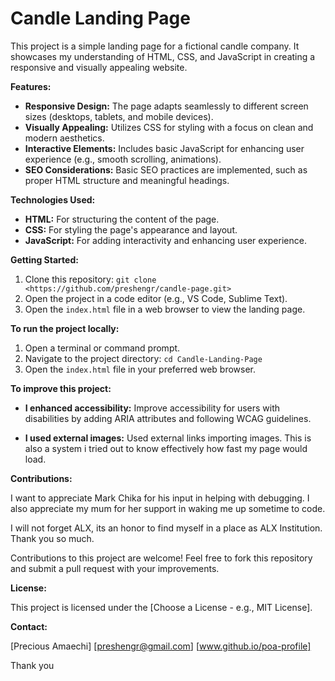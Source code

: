 # Candle Landing Page

This project is a simple landing page for a fictional candle company. It showcases my understanding of HTML, CSS, and JavaScript in creating a responsive and visually appealing website.

**Features:**

* **Responsive Design:** The page adapts seamlessly to different screen sizes (desktops, tablets, and mobile devices).
* **Visually Appealing:** Utilizes CSS for styling with a focus on clean and modern aesthetics.
* **Interactive Elements:** Includes basic JavaScript for enhancing user experience (e.g., smooth scrolling, animations).
* **SEO Considerations:** Basic SEO practices are implemented, such as proper HTML structure and meaningful headings.

**Technologies Used:**

* **HTML:** For structuring the content of the page.
* **CSS:** For styling the page's appearance and layout.
* **JavaScript:** For adding interactivity and enhancing user experience.

**Getting Started:**

1. Clone this repository: `git clone <https://github.com/preshengr/candle-page.git>`
2. Open the project in a code editor (e.g., VS Code, Sublime Text).
3. Open the `index.html` file in a web browser to view the landing page.

**To run the project locally:**

1. Open a terminal or command prompt.
2. Navigate to the project directory: `cd Candle-Landing-Page`
3. Open the `index.html` file in your preferred web browser.

**To improve this project:**
* **I enhanced accessibility:** Improve accessibility for users with disabilities by adding ARIA attributes and following WCAG guidelines.

* **I used external images:** Used external links importing images. This is also a system i tried out to know effectively how fast my page would load.

**Contributions:**

I want to appreciate Mark Chika for his input in helping with debugging. I also appreciate my mum for her support in waking me up sometime to code.

I will not forget ALX, its an honor to find myself in a place as ALX Institution. Thank you so much.

Contributions to this project are welcome! Feel free to fork this repository and submit a pull request with your improvements.

**License:**

This project is licensed under the [Choose a License - e.g., MIT License].

**Contact:**

[Precious Amaechi]
[preshengr@gmail.com]
[www.github.io/poa-profile]

Thank you